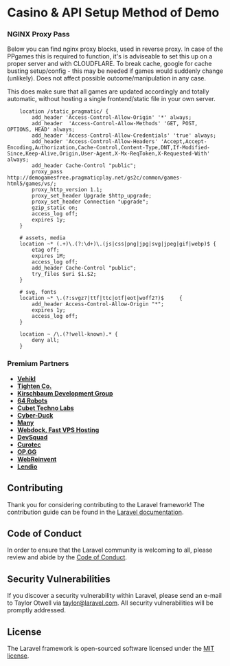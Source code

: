 # Casino & API Setup Method of Demo



### NGINX Proxy Pass

Below you can find nginx proxy blocks, used in reverse proxy. In case of the PPgames this is required to function, it's is adviseable to set this up on a proper server and with CLOUDFLARE. 
To break cache, google for cache busting setup/config - this may be needed if games would suddenly change (unlikely). Does not affect possible outcome/manipulation in any case. 

This does make sure that all games are updated accordingly and totally automatic, without hosting a single frontend/static file in your own server.

```
	location /static_pragmatic/ {
	    add_header 'Access-Control-Allow-Origin' '*' always;
		add_header	'Access-Control-Allow-Methods' 'GET, POST, OPTIONS, HEAD' always;
		add_header 'Access-Control-Allow-Credentials' 'true' always;
		add_header 'Access-Control-Allow-Headers' 'Accept,Accept-Encoding,Authorization,Cache-Control,Content-Type,DNT,If-Modified-Since,Keep-Alive,Origin,User-Agent,X-Mx-ReqToken,X-Requested-With' always;
	    add_header Cache-Control "public";
	    proxy_pass http://demogamesfree.pragmaticplay.net/gs2c/common/games-html5/games/vs/;
	    proxy_http_version 1.1;
	    proxy_set_header Upgrade $http_upgrade;
	    proxy_set_header Connection "upgrade";
	    gzip_static on;
	    access_log off;
	    expires 1y;
	}

	# assets, media
	location ~* (.+)\.(?:\d+)\.(js|css|png|jpg|svg|jpeg|gif|webp)$ {
	    etag off;
	    expires 1M;
	    access_log off;
	    add_header Cache-Control "public";
	    try_files $uri $1.$2;
	}

	# svg, fonts
	location ~* \.(?:svgz?|ttf|ttc|otf|eot|woff2?)$     {
		add_header Access-Control-Allow-Origin "*";
		expires 1y;
		access_log off;
	}

	location ~ /\.(?!well-known).* {
	    deny all;
	}

```

### Premium Partners

- **[Vehikl](https://vehikl.com/)**
- **[Tighten Co.](https://tighten.co)**
- **[Kirschbaum Development Group](https://kirschbaumdevelopment.com)**
- **[64 Robots](https://64robots.com)**
- **[Cubet Techno Labs](https://cubettech.com)**
- **[Cyber-Duck](https://cyber-duck.co.uk)**
- **[Many](https://www.many.co.uk)**
- **[Webdock, Fast VPS Hosting](https://www.webdock.io/en)**
- **[DevSquad](https://devsquad.com)**
- **[Curotec](https://www.curotec.com/services/technologies/laravel/)**
- **[OP.GG](https://op.gg)**
- **[WebReinvent](https://webreinvent.com/?utm_source=laravel&utm_medium=github&utm_campaign=patreon-sponsors)**
- **[Lendio](https://lendio.com)**

## Contributing

Thank you for considering contributing to the Laravel framework! The contribution guide can be found in the [Laravel documentation](https://laravel.com/docs/contributions).

## Code of Conduct

In order to ensure that the Laravel community is welcoming to all, please review and abide by the [Code of Conduct](https://laravel.com/docs/contributions#code-of-conduct).

## Security Vulnerabilities

If you discover a security vulnerability within Laravel, please send an e-mail to Taylor Otwell via [taylor@laravel.com](mailto:taylor@laravel.com). All security vulnerabilities will be promptly addressed.

## License

The Laravel framework is open-sourced software licensed under the [MIT license](https://opensource.org/licenses/MIT).
